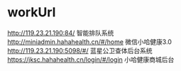# workUrl
http://119.23.21.190:84/  智能排队系统 
http://miniadmin.hahahealth.cn/#/home 微信小哈健康3.0 
http://119.23.21.190:5098/#/ 蓝星公卫查体后台系统
https://jksc.hahahealth.cn/login/#/login 小哈健康商城后台
